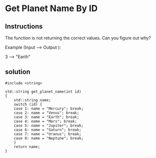 # Get Planet Name By ID

## Instructions

The function is not returning the correct values. Can you figure out why?

Example (Input --> Output ):

3 --> "Earth"

## solution

```
#include <string>

std::string get_planet_name(int id)
{
    std::string name;
    switch (id) {
    case 1: name = "Mercury"; break;
    case 2: name = "Venus"; break;
    case 3: name = "Earth"; break;
    case 4: name = "Mars"; break;
    case 5: name = "Jupiter"; break;
    case 6: name = "Saturn"; break;
    case 7: name = "Uranus"; break;
    case 8: name = "Neptune"; break;
    }
    return name;
}
```